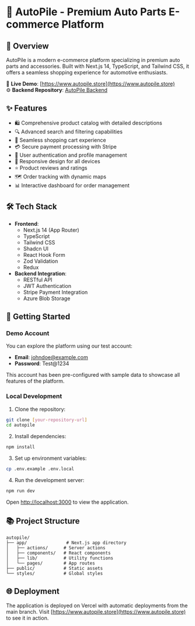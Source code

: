 # 🚗 AutoPile - Premium Auto Parts E-commerce Platform

## 🌟 Overview
AutoPile is a modern e-commerce platform specializing in premium auto parts and accessories. Built with Next.js 14, TypeScript, and Tailwind CSS, it offers a seamless shopping experience for automotive enthusiasts.

🔗 **Live Demo**: [https://www.autopile.store](https://www.autopile.store)  
⚙️ **Backend Repository**: [AutoPile Backend](https://github.com/Linwentao-tech/AutoPile)

## ✨ Features
- 🛍️ Comprehensive product catalog with detailed descriptions
- 🔍 Advanced search and filtering capabilities
- 🛒 Seamless shopping cart experience
- 💳 Secure payment processing with Stripe
- 👤 User authentication and profile management
- 📱 Responsive design for all devices
- ⭐ Product reviews and ratings
- 🗺️ Order tracking with dynamic maps
- 📊 Interactive dashboard for order management

## 🛠️ Tech Stack
- **Frontend**:
  - Next.js 14 (App Router)
  - TypeScript
  - Tailwind CSS
  - Shadcn UI
  - React Hook Form
  - Zod Validation
  - Redux
- **Backend Integration**:
  - RESTful API
  - JWT Authentication
  - Stripe Payment Integration
  - Azure Blob Storage

## 🚀 Getting Started

### Demo Account
You can explore the platform using our test account:
- **Email**: johndoe@example.com
- **Password**: Test@1234

This account has been pre-configured with sample data to showcase all features of the platform.

### Local Development
1. Clone the repository:
```bash
git clone [your-repository-url]
cd autopile
```

2. Install dependencies:
```bash
npm install
```

3. Set up environment variables:
```bash
cp .env.example .env.local
```

4. Run the development server:
```bash
npm run dev
```

Open [http://localhost:3000](http://localhost:3000) to view the application.

## 📚 Project Structure
```
autopile/
├── app/               # Next.js app directory
│   ├── actions/      # Server actions
│   ├── components/   # React components
│   ├── lib/          # Utility functions
│   └── pages/        # App routes
├── public/           # Static assets
└── styles/           # Global styles
```

## 🌐 Deployment
The application is deployed on Vercel with automatic deployments from the main branch. Visit [https://www.autopile.store](https://www.autopile.store) to see it in action.
